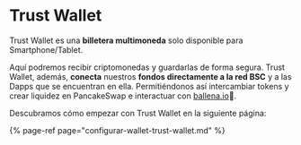 # Trust Wallet

Trust Wallet es una **billetera multimoneda** solo disponible para Smartphone/Tablet.

 Aquí podremos recibir criptomonedas y guardarlas de forma segura. Trust Wallet, además, **conecta** nuestros **fondos directamente a la red BSC** y a las Dapps que se encuentran en ella. Permitiéndonos así intercambiar tokens y crear liquidez en PancakeSwap e interactuar con [ballena.io](https://ballena.io/)🐋.

Descubramos cómo empezar con Trust  Wallet en la siguiente página:

{% page-ref page="configurar-wallet-trust-wallet.md" %}



